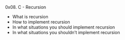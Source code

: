 0x08. C - Recursion
 - What is recursion
 - How to implement recursion
 - In what situations you should implement recursion
 - In what situations you shouldn’t implement recursion
